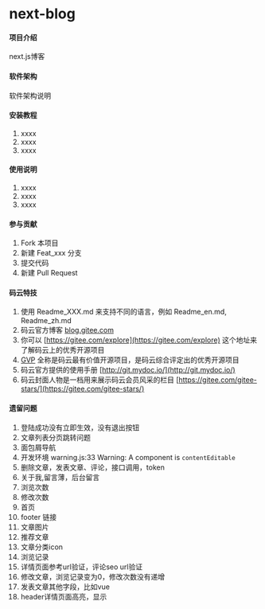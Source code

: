 # next-blog

#### 项目介绍
next.js博客

#### 软件架构
软件架构说明


#### 安装教程

1. xxxx
2. xxxx
3. xxxx

#### 使用说明

1. xxxx
2. xxxx
3. xxxx

#### 参与贡献

1. Fork 本项目
2. 新建 Feat_xxx 分支
3. 提交代码
4. 新建 Pull Request


#### 码云特技

1. 使用 Readme\_XXX.md 来支持不同的语言，例如 Readme\_en.md, Readme\_zh.md
2. 码云官方博客 [blog.gitee.com](https://blog.gitee.com)
3. 你可以 [https://gitee.com/explore](https://gitee.com/explore) 这个地址来了解码云上的优秀开源项目
4. [GVP](https://gitee.com/gvp) 全称是码云最有价值开源项目，是码云综合评定出的优秀开源项目
5. 码云官方提供的使用手册 [http://git.mydoc.io/](http://git.mydoc.io/)
6. 码云封面人物是一档用来展示码云会员风采的栏目 [https://gitee.com/gitee-stars/](https://gitee.com/gitee-stars/)

#### 遗留问题

1. 登陆成功没有立即生效，没有退出按钮
2. 文章列表分页跳转问题
3. 面包屑导航
4. 开发环境 warning.js:33 Warning: A component is `contentEditable`
5. 删除文章，发表文章、评论，接口调用，token
6. 关于我,留言薄，后台留言
7. 浏览次数
8. 修改次数
9. 首页
10. footer 链接
11. 文章图片
12. 推荐文章
13. 文章分类icon
14. 浏览记录
15. 详情页面参考url验证，评论seo url验证
16. 修改文章，浏览记录变为0，修改次数没有递增
17. 发表文章其他字段，比如vue
18. header详情页面高亮，显示
